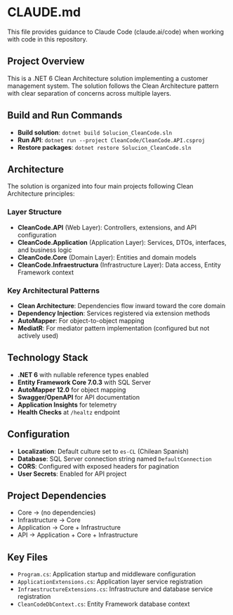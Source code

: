 # CLAUDE.md

This file provides guidance to Claude Code (claude.ai/code) when working with code in this repository.

## Project Overview

This is a .NET 6 Clean Architecture solution implementing a customer management system. The solution follows the Clean Architecture pattern with clear separation of concerns across multiple layers.

## Build and Run Commands

- **Build solution**: `dotnet build Solucion_CleanCode.sln`
- **Run API**: `dotnet run --project CleanCode/CleanCode.API.csproj`
- **Restore packages**: `dotnet restore Solucion_CleanCode.sln`

## Architecture

The solution is organized into four main projects following Clean Architecture principles:

### Layer Structure
- **CleanCode.API** (Web Layer): Controllers, extensions, and API configuration
- **CleanCode.Application** (Application Layer): Services, DTOs, interfaces, and business logic
- **CleanCode.Core** (Domain Layer): Entities and domain models
- **CleanCode.Infraestructura** (Infrastructure Layer): Data access, Entity Framework context

### Key Architectural Patterns
- **Clean Architecture**: Dependencies flow inward toward the core domain
- **Dependency Injection**: Services registered via extension methods
- **AutoMapper**: For object-to-object mapping
- **MediatR**: For mediator pattern implementation (configured but not actively used)

## Technology Stack

- **.NET 6** with nullable reference types enabled
- **Entity Framework Core 7.0.3** with SQL Server
- **AutoMapper 12.0** for object mapping
- **Swagger/OpenAPI** for API documentation
- **Application Insights** for telemetry
- **Health Checks** at `/healtz` endpoint

## Configuration

- **Localization**: Default culture set to `es-CL` (Chilean Spanish)
- **Database**: SQL Server connection string named `DefaultConnection`
- **CORS**: Configured with exposed headers for pagination
- **User Secrets**: Enabled for API project

## Project Dependencies

- Core → (no dependencies)
- Infrastructure → Core
- Application → Core + Infrastructure
- API → Application + Core + Infrastructure

## Key Files

- `Program.cs`: Application startup and middleware configuration
- `ApplicationExtensions.cs`: Application layer service registration
- `InfraestructureExtensions.cs`: Infrastructure and database service registration
- `CleanCodeDbContext.cs`: Entity Framework database context